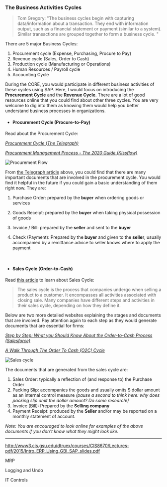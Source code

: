 ### The Business Activities Cycles

> Tom Gregory: "The business cycles begin with capturing data/information about a transaction. They end with information output, such as a financial statement or payment (similar to a system). Similar transactions are grouped together to form a business cycle. "

There are 5 major Business Cycles:

1. Procurement cycle (Expense, Purchasing, Procure to Pay)
2. Revenue cycle (Sales, Order to Cash)
3. Production cycle (Manufacturing or Operations)
4. Human Resources / Payroll cycle
5. Accounting Cycle

During the CORE, you would participate in different business activities of these cycles using SAP. Here, I would focus on introducing the **Procurement Cycle** and the **Revenue Cycle**. There are a lot of good resources online that you could find about other three cycles. You are very welcome to dig into them as knowing them would help you better understand business processes in organizations.



- #### Procurement Cycle (Procure-to-Pay)

Read about the Procurement Cycle: 

[*Procurement Cycle (The Telegraph)*](https://jobs.telegraph.co.uk/article/procurement-cycle/ )

[*Procurement Management Process - The 2020 Guide (Kissflow)*](https://kissflow.com/procurement-process/)

![Procurement Flow](https://kissflow.com/wp-content/uploads/2020/09/procurement-process-flow.png)

From [the Telegraph article](https://jobs.telegraph.co.uk/article/procurement-cycle/ ) above, you could find that there are many important documents that are involved in the procurement cycle. You would find it helpful in the future if you could gain a basic understanding of them right now. They are:

1. Purchase Order: prepared by the **buyer** when ordering goods or services

2. Goods Receipt: prepared by the **buyer** when taking physical possession of goods

3. Invoice / Bill: prepared by the **seller** and sent to the **buyer**

4. Check (Payment): Prepared by the **buyer** and given to the **seller**, usually accompanied by a remittance advice to seller knows where to apply the payment

   <br>

- #### Sales Cycle (Order-to-Cash)

Read [this article](https://trackmaven.com/marketing-dictionary/sales-cycle/#:~:text=The%20sales%20cycle%20is%20the,on%20how%20they%20define%20it.) to learn about Sales Cycle:

> The sales cycle is the process that companies undergo when selling a product to a customer. It encompasses all activities associated with closing sale. Many companies have different steps and activities in their sales cycle, depending on how they define it.

Below are two more detailed websites explaining the stages and documents that are involved. Pay attention again to each step as they would generate documents that are essential for firms:

*[Step by Step: What you Should Know About the Order-to-Cash Process (Salesforce)](https://www.salesforce.com/products/cpq/resources/what-to-know-about-order-to-cash-process/)* 

[*A Walk Through The Order To Cash (O2C) Cycle*](https://www.purchasecontrol.com/blog/order-to-cash-process/)

![Sales cycle](https://c1.sfdcstatic.com/content/dam/web/en_us/www/images/hub/service/8-steps-in-the-order-to-cash-process-002.png)

The documents that are generated from the sales cycle are:

1. Sales Order: typically a reflection of (and response to) the Purchase Order
2. Packing Slip: accompanies the goods and usually omits $ dollar amount as an internal control measure *(pause a second to think here: why does packing slip omit the dollar amount? Do some research!)*
3. Invoice (Bill): Prepared by the **Selling company**
4. Payment Receipt: produced by the **Seller** and/or may be reported on a monthly statement of account.



*Note: You are encouraged to look online for examples of the above documents if you don't know what they might look like.*

------







http://www3.cis.gsu.edu/dtruex/courses/CIS8670/Lectures-pdf/2015/Intro_ERP_Using_GBI_SAP_slides.pdf

MRP

Logging and Undo

IT Controls